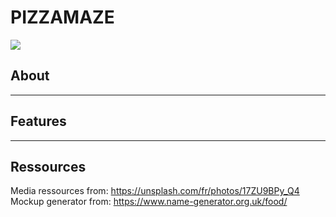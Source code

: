 # PIZZAMAZE

<img src="/workspace/pizzamaze/static/PIZZAMAZE-mockup.png">

## About

------

## Features

------

## Ressources

Media ressources from: https://unsplash.com/fr/photos/17ZU9BPy_Q4
Mockup generator from: https://www.name-generator.org.uk/food/
